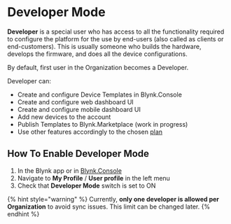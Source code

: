 # Developer Mode

**Developer** is a special user who has access to all the functionality required to configure the platform for the use by end-users \(also called as clients or end-customers\). This is usually someone who builds the hardware, develops the firmware, and does all the device configurations.

By default, first user in the Organization becomes a Developer.

Developer can:

* Create and configure Device Templates in Blynk.Console
* Create and configure web dashboard UI
* Create and configure mobile dashboard UI
* Add new devices to the account
* Publish Templates to Blynk.Marketplace \(work in progress\)
* Use other features accordingly to the chosen [plan](https://blynk.io/pricing)

## **How To Enable Developer Mode**

1. In the Blynk app or in [Blynk.Console](https://blynk.cloud)
2. Navigate to **My Profile** / **User profile** in the left menu
3. Check that **Developer Mode** switch is set to ON

{% hint style="warning" %}
Currently, **only one developer is allowed per Organization** to avoid sync issues. This limit can be changed later.
{% endhint %}

